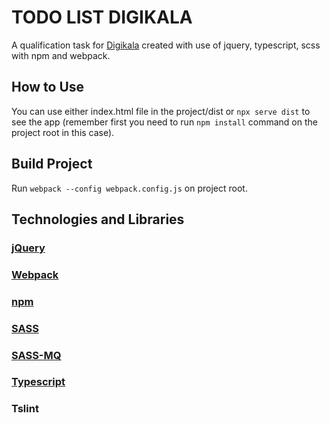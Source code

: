 # TODO LIST DIGIKALA

A qualification task for [Digikala](http://www.digikala.com)
created with use of jquery, typescript, scss with npm and webpack.

## How to Use
You can use either index.html file in the project/dist or `npx serve dist` to see the app (remember first you need to run `npm install` command on the project root in this case).

## Build Project 
Run `webpack --config webpack.config.js` on project root.

## Technologies and Libraries
### [jQuery](https://learn.jquery.com/)
### [Webpack](https://webpack.js.org/)
### [npm](https://npmjs.com)
### [SASS](https://sass-lang.com) 
### [SASS-MQ](https://github.com/sass-mq/sass-mq)
### [Typescript](https://www.typescriptlang.org/)
### Tslint

